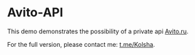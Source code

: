 # Avito-API
This demo demonstrates the possibility of a private api [Avito.ru](http://Avito.ru).

For the full version, please contact me: [t.me/Kolsha](http://t.me/Kolsha).
